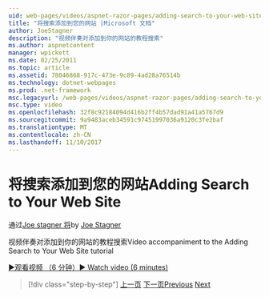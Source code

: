 ```yaml
---
uid: web-pages/videos/aspnet-razor-pages/adding-search-to-your-web-site
title: "将搜索添加到您的网站 |Microsoft 文档"
author: JoeStagner
description: "视频伴奏对添加到你的网站的教程搜索"
ms.author: aspnetcontent
manager: wpickett
ms.date: 02/25/2011
ms.topic: article
ms.assetid: 78046868-917c-473e-9c89-4ad28a76514b
ms.technology: dotnet-webpages
ms.prod: .net-framework
msc.legacyurl: /web-pages/videos/aspnet-razor-pages/adding-search-to-your-web-site
msc.type: video
ms.openlocfilehash: 32f8c92184094d416b2ff4b57dad91a41a5767d9
ms.sourcegitcommit: 9a9483aceb34591c97451997036a9120c3fe2baf
ms.translationtype: MT
ms.contentlocale: zh-CN
ms.lasthandoff: 11/10/2017
---
```

<a name="adding-search-to-your-web-site"></a><span data-ttu-id="f6843-103">将搜索添加到您的网站</span><span class="sxs-lookup"><span data-stu-id="f6843-103">Adding Search to Your Web Site</span></span>
====================
<span data-ttu-id="f6843-104">通过[Joe stagner 将](https://github.com/JoeStagner)</span><span class="sxs-lookup"><span data-stu-id="f6843-104">by [Joe Stagner](https://github.com/JoeStagner)</span></span>

<span data-ttu-id="f6843-105">视频伴奏对添加到你的网站的教程搜索</span><span class="sxs-lookup"><span data-stu-id="f6843-105">Video accompaniment to the Adding Search to Your Web Site tutorial</span></span>

[<span data-ttu-id="f6843-106">&#9654;观看视频 （6 分钟）</span><span class="sxs-lookup"><span data-stu-id="f6843-106">&#9654; Watch video (6 minutes)</span></span>](https://channel9.msdn.com/Blogs/ASP-NET-Site-Videos/adding-search-to-your-web-site)

>[!div class="step-by-step"]
<span data-ttu-id="f6843-107">[上一页](adding-email-to-your-web-site.md)
[下一页](adding-social-networking-to-your-website.md)</span><span class="sxs-lookup"><span data-stu-id="f6843-107">[Previous](adding-email-to-your-web-site.md)
[Next](adding-social-networking-to-your-website.md)</span></span>
